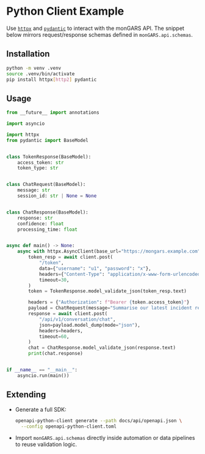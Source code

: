 # Python Client Example

Use [`httpx`](https://www.python-httpx.org/) and
[`pydantic`](https://docs.pydantic.dev/) to interact with the monGARS API. The
snippet below mirrors request/response schemas defined in `monGARS.api.schemas`.

## Installation
```bash
python -m venv .venv
source .venv/bin/activate
pip install httpx[http2] pydantic
```

## Usage
```python
from __future__ import annotations

import asyncio

import httpx
from pydantic import BaseModel


class TokenResponse(BaseModel):
    access_token: str
    token_type: str


class ChatRequest(BaseModel):
    message: str
    session_id: str | None = None


class ChatResponse(BaseModel):
    response: str
    confidence: float
    processing_time: float


async def main() -> None:
    async with httpx.AsyncClient(base_url="https://mongars.example.com") as client:
        token_resp = await client.post(
            "/token",
            data={"username": "u1", "password": "x"},
            headers={"Content-Type": "application/x-www-form-urlencoded"},
            timeout=30,
        )
        token = TokenResponse.model_validate_json(token_resp.text)

        headers = {"Authorization": f"Bearer {token.access_token}"}
        payload = ChatRequest(message="Summarise our latest incident report")
        response = await client.post(
            "/api/v1/conversation/chat",
            json=payload.model_dump(mode="json"),
            headers=headers,
            timeout=60,
        )
        chat = ChatResponse.model_validate_json(response.text)
        print(chat.response)


if __name__ == "__main__":
    asyncio.run(main())
```

## Extending
- Generate a full SDK:
  ```bash
  openapi-python-client generate --path docs/api/openapi.json \
    --config openapi-python-client.toml
  ```
- Import `monGARS.api.schemas` directly inside automation or data pipelines to
  reuse validation logic.
